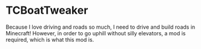 # TCBoatTweaker
Because I love driving and roads so much, I need to drive and build roads in Minecraft!
However, in order to go uphill without silly elevators, a mod is required, which is what this mod is.
